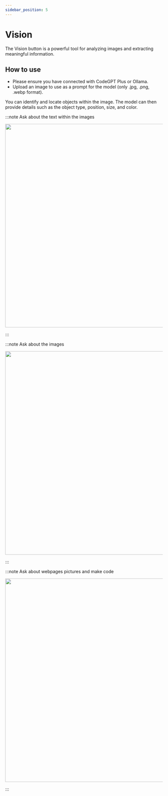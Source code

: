 ```yaml
---
sidebar_position: 5
---
```



# Vision

The Vision button is a powerful tool for analyzing images and extracting meaningful information. 

## How to use

- Please ensure you have connected with CodeGPT Plus or Ollama.
- Upload an image to use as a prompt for the model (only .jpg, .png, .webp format).

You can identify and locate objects within the image. The model can then provide details such as the object type, position, size, and color.

:::note Ask about the text within the images
<p align="center">
  <img width="800" height="650" src="https://github.com/user-attachments/assets/1afdec55-3bed-4f12-af94-6ea1e425505a" />
</p>
:::


:::note Ask about the images
<p align="center">
  <img width="800" height="650" src="https://github.com/user-attachments/assets/c94b808c-48b6-4b74-b9ad-30b474d3f84e" />
</p>
:::

:::note Ask about webpages pictures and make code
<p align="center">
  <img width="800" height="650" src="https://github.com/user-attachments/assets/8c189ca6-106c-4f21-b928-0a8f94d0cf26" />
</p>
:::


